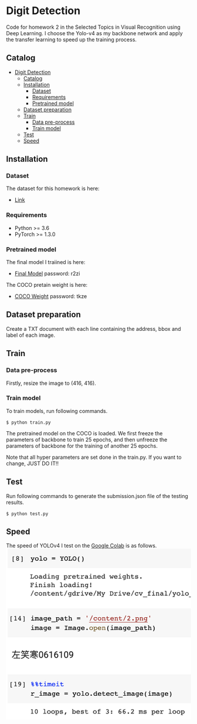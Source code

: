 # Digit Detection

Code for homework 2 in the Selected Topics in Visual Recognition using Deep Learning.
I choose the Yolo-v4 as my backbone network and apply the transfer learning to speed up the training process.
## Catalog
- [Digit Detection](#digit-detection)
  - [Catalog](#Catalog)
  - [Installation](#Installation)
    - [Dataset](#Dataset)
    - [Requirements](#Requirements)
    - [Pretrained model](#Pretrained-model)
  - [Dataset preparation](#Dataset-Preparation)
  - [Train](#train)
    - [Data pre-process](#data-pre-process)
    - [Train model](#train-model)
  - [Test](#test)
  - [Speed](#speed)

## Installation
### Dataset
The dataset for this homework is here:
  - [Link](https://drive.google.com/drive/u/1/folders/1Ob5oT9Lcmz7g5mVOcYH3QugA7tV3WsSl)
### Requirements
- Python >= 3.6
- PyTorch >= 1.3.0
### Pretrained model
The final model I traiined is here:
  -  [Final Model](https://pan.baidu.com/s/1TO-wO79aJyK5c_OSGPKS-A) password: r2zi

The COCO pretain weight is here:
  -  [COCO Weight](https://pan.baidu.com/s/1n_9pSC2kZiuMiCq7EMQdRQ) password: tkze

## Dataset preparation
Create a TXT document with each line containing the address, bbox and label of each image.

## Train
### Data pre-process
Firstly, resize the image to (416, 416).
### Train model
To train models, run following commands.
```
$ python train.py
```
The pretrained model on the COCO is loaded. 
We first freeze the parameters of backbone to train 25 epochs, and then unfreeze the parameters of backbone for the training of another 25 epochs.

Note that all hyper parameters are set done in the train.py.
If you want to change, JUST DO IT!!

## Test
Run following commands to generate the submission.json file of the testing results.
```
$ python test.py
```

## Speed
The speed of YOLOv4 I test on the [Google Colab](https://colab.research.google.com) is as follows.
![here](https://raw.githubusercontent.com/cocozxh/CS-IOC5008/main/HW2/speed0.png)
